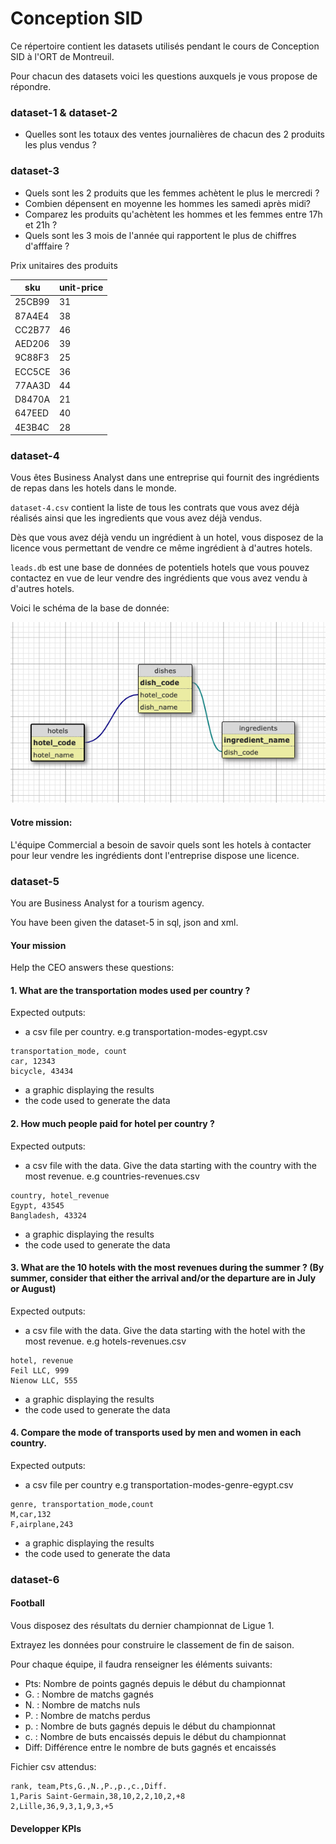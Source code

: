# Conception SID

Ce répertoire contient les datasets utilisés pendant le cours de Conception SID à l'ORT de Montreuil.

Pour chacun des datasets voici les questions auxquels je vous propose de répondre.

### dataset-1 & dataset-2

- Quelles sont les totaux des ventes journalières de chacun des 2 produits les plus vendus ?

### dataset-3

- Quels sont les 2 produits que les femmes achètent le plus le mercredi ?
- Combien dépensent en moyenne les hommes les samedi après midi?
- Comparez les produits qu'achètent les hommes et les femmes entre 17h et 21h ?
- Quels sont les 3 mois de l'année qui rapportent le plus de chiffres d'afffaire ?

Prix unitaires des produits

| sku    | unit-price |
| ------ | ---------- |
| 25CB99 | 31         |
| 87A4E4 | 38         |
| CC2B77 | 46         |
| AED206 | 39         |
| 9C88F3 | 25         |
| ECC5CE | 36         |
| 77AA3D | 44         |
| D8470A | 21         |
| 647EED | 40         |
| 4E3B4C | 28         |

### dataset-4

Vous êtes Business Analyst dans une entreprise qui fournit des ingrédients de repas dans les hotels dans le monde.

`dataset-4.csv` contient la liste de tous les contrats que vous avez déjà réalisés ainsi que les ingredients que vous avez déjà vendus.

Dès que vous avez déjà vendu un ingrédient à un hotel, vous disposez de la licence vous permettant de vendre ce même ingrédient à d'autres hotels.

`leads.db` est une base de données de potentiels hotels que vous pouvez contactez en vue de leur vendre des ingrédients que vous avez vendu à d'autres hotels.

Voici le schéma de la base de donnée:

![Leads](leads-schema.png)

#### Votre mission:

L'équipe Commercial a besoin de savoir quels sont les hotels à contacter pour leur vendre les ingrédients dont l'entreprise dispose une licence.

### dataset-5

You are Business Analyst for a tourism agency.

You have been given the dataset-5 in sql, json and xml.

#### Your mission

Help the CEO answers these questions:

#### 1. What are the transportation modes used per country ?

Expected outputs:

- a csv file per country.
  e.g transportation-modes-egypt.csv

```csv
transportation_mode, count
car, 12343
bicycle, 43434

```

- a graphic displaying the results
- the code used to generate the data

#### 2. How much people paid for hotel per country ?

Expected outputs:

- a csv file with the data. Give the data starting with the country with the most revenue.
  e.g countries-revenues.csv

```csv
country, hotel_revenue
Egypt, 43545
Bangladesh, 43324
```

- a graphic displaying the results
- the code used to generate the data

#### 3. What are the 10 hotels with the most revenues during the summer ? (By summer, consider that either the arrival and/or the departure are in July or August)

Expected outputs:

- a csv file with the data. Give the data starting with the hotel with the most revenue.
  e.g hotels-revenues.csv

```csv
hotel, revenue
Feil LLC, 999
Nienow LLC, 555
```

- a graphic displaying the results
- the code used to generate the data

#### 4. Compare the mode of transports used by men and women in each country.

Expected outputs:

- a csv file per country
  e.g transportation-modes-genre-egypt.csv

```csv
genre, transportation_mode,count
M,car,132
F,airplane,243
```

- a graphic displaying the results
- the code used to generate the data

### dataset-6

#### Football

Vous disposez des résultats du dernier championnat de Ligue 1.

Extrayez les données pour construire le classement de fin de saison.

Pour chaque équipe, il faudra renseigner les éléments suivants:

- Pts: Nombre de points gagnés depuis le début du championnat
- G. : Nombre de matchs gagnés
- N. : Nombre de matchs nuls
- P. : Nombre de matchs perdus
- p. : Nombre de buts gagnés depuis le début du championnat
- c. : Nombre de buts encaissés depuis le début du championnat
- Diff: Différence entre le nombre de buts gagnés et encaissés

Fichier csv attendus:

```csv
rank, team,Pts,G.,N.,P.,p.,c.,Diff.
1,Paris Saint-Germain,38,10,2,2,10,2,+8
2,Lille,36,9,3,1,9,3,+5
```

#### Developper KPIs
